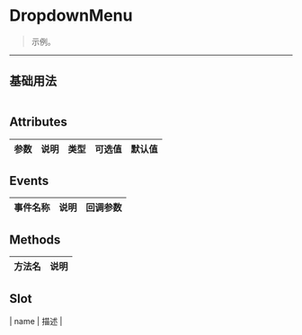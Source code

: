 # DropdownMenu

> 示例。

---

## 基础用法

<template>
  <div class="m-demo">
  </div>
</template>

<script>
export default {
  data(){
    return {
      
    }
  },
  methods:{

  }
};
</script>

```html

```

## Attributes

| 参数 | 说明 | 类型 | 可选值 | 默认值 |
| ---- | ---- | ---- | ------ | ------ |


## Events

| 事件名称 | 说明 | 回调参数 |
| -------- | ---- | -------- |


## Methods

| 方法名 | 说明 |
| ------ | ---- |


## Slot

| name | 描述 |
